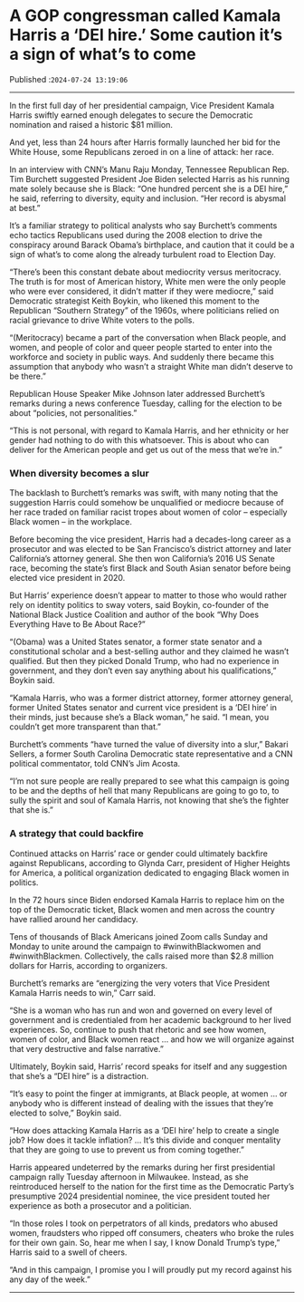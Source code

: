 # A GOP congressman called Kamala Harris a ‘DEI hire.’ Some caution it’s a sign of what’s to come

Published :`2024-07-24 13:19:06`

---

In the first full day of her presidential campaign, Vice President Kamala Harris swiftly earned enough delegates to secure the Democratic nomination and raised a historic $81 million.

And yet, less than 24 hours after Harris formally launched her bid for the White House, some Republicans zeroed in on a line of attack: her race.

In an interview with CNN’s Manu Raju Monday, Tennessee Republican Rep. Tim Burchett suggested President Joe Biden selected Harris as his running mate solely because she is Black: “One hundred percent she is a DEI hire,” he said, referring to diversity, equity and inclusion. “Her record is abysmal at best.”

It’s a familiar strategy to political analysts who say Burchett’s comments echo tactics Republicans used during the 2008 election to drive the conspiracy around Barack Obama’s birthplace, and caution that it could be a sign of what’s to come along the already turbulent road to Election Day.

“There’s been this constant debate about mediocrity versus meritocracy. The truth is for most of American history, White men were the only people who were ever considered, it didn’t matter if they were mediocre,” said Democratic strategist Keith Boykin, who likened this moment to the Republican “Southern Strategy” of the 1960s, where politicians relied on racial grievance to drive White voters to the polls.

“(Meritocracy) became a part of the conversation when Black people, and women, and people of color and queer people started to enter into the workforce and society in public ways. And suddenly there became this assumption that anybody who wasn’t a straight White man didn’t deserve to be there.”

Republican House Speaker Mike Johnson later addressed Burchett’s remarks during a news conference Tuesday, calling for the election to be about “policies, not personalities.”

“This is not personal, with regard to Kamala Harris, and her ethnicity or her gender had nothing to do with this whatsoever. This is about who can deliver for the American people and get us out of the mess that we’re in.”

### When diversity becomes a slur

The backlash to Burchett’s remarks was swift, with many noting that the suggestion Harris could somehow be unqualified or mediocre because of her race traded on familiar racist tropes about women of color – especially Black women – in the workplace.

Before becoming the vice president, Harris had a decades-long career as a prosecutor and was elected to be San Francisco’s district attorney and later California’s attorney general. She then won California’s 2016 US Senate race, becoming the state’s first Black and South Asian senator before being elected vice president in 2020.

But Harris’ experience doesn’t appear to matter to those who would rather rely on identity politics to sway voters, said Boykin, co-founder of the National Black Justice Coalition and author of the book “Why Does Everything Have to Be About Race?”

“(Obama) was a United States senator, a former state senator and a constitutional scholar and a best-selling author and they claimed he wasn’t qualified. But then they picked Donald Trump, who had no experience in government, and they don’t even say anything about his qualifications,” Boykin said.

“Kamala Harris, who was a former district attorney, former attorney general, former United States senator and current vice president is a ‘DEI hire’ in their minds, just because she’s a Black woman,” he said. “I mean, you couldn’t get more transparent than that.”

Burchett’s comments “have turned the value of diversity into a slur,” Bakari Sellers, a former South Carolina Democratic state representative and a CNN political commentator, told CNN’s Jim Acosta.

“I’m not sure people are really prepared to see what this campaign is going to be and the depths of hell that many Republicans are going to go to, to sully the spirit and soul of Kamala Harris, not knowing that she’s the fighter that she is.”

### A strategy that could backfire

Continued attacks on Harris’ race or gender could ultimately backfire against Republicans, according to Glynda Carr, president of Higher Heights for America, a political organization dedicated to engaging Black women in politics.

In the 72 hours since Biden endorsed Kamala Harris to replace him on the top of the Democratic ticket, Black women and men across the country have rallied around her candidacy.

Tens of thousands of Black Americans joined Zoom calls Sunday and Monday to unite around the campaign to #winwithBlackwomen and #winwithBlackmen. Collectively, the calls raised more than $2.8 million dollars for Harris, according to organizers.

Burchett’s remarks are “energizing the very voters that Vice President Kamala Harris needs to win,” Carr said.

“She is a woman who has run and won and governed on every level of government and is credentialed from her academic background to her lived experiences. So, continue to push that rhetoric and see how women, women of color, and Black women react … and how we will organize against that very destructive and false narrative.”

Ultimately, Boykin said, Harris’ record speaks for itself and any suggestion that she’s a “DEI hire” is a distraction.

“It’s easy to point the finger at immigrants, at Black people, at women … or anybody who is different instead of dealing with the issues that they’re elected to solve,” Boykin said.

“How does attacking Kamala Harris as a ‘DEI hire’ help to create a single job? How does it tackle inflation? … It’s this divide and conquer mentality that they are going to use to prevent us from coming together.”

Harris appeared undeterred by the remarks during her first presidential campaign rally Tuesday afternoon in Milwaukee. Instead, as she reintroduced herself to the nation for the first time as the Democratic Party’s presumptive 2024 presidential nominee, the vice president touted her experience as both a prosecutor and a politician.

“In those roles I took on perpetrators of all kinds, predators who abused women, fraudsters who ripped off consumers, cheaters who broke the rules for their own gain. So, hear me when I say, I know Donald Trump’s type,” Harris said to a swell of cheers.

“And in this campaign, I promise you I will proudly put my record against his any day of the week.”

---

